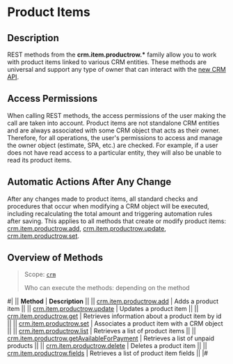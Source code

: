 # Product Items

## Description

REST methods from the **crm.item.productrow.\*** family allow you to work with product items linked to various CRM entities. These methods are universal and support any type of owner that can interact with the [new CRM API](https://training.bitrix24.com/api_d7/bitrix/crm/crm_new_api.php).

## Access Permissions

When calling REST methods, the access permissions of the user making the call are taken into account. Product items are not standalone CRM entities and are always associated with some CRM object that acts as their owner. Therefore, for all operations, the user's permissions to access and manage the owner object (estimate, SPA, etc.) are checked. For example, if a user does not have read access to a particular entity, they will also be unable to read its product items.

## Automatic Actions After Any Change

After any changes made to product items, all standard checks and procedures that occur when modifying a CRM object will be executed, including recalculating the total amount and triggering automation rules after saving. This applies to all methods that create or modify product items: [crm.item.productrow.add](./crm-item-productrow-add.md), [crm.item.productrow.update](./crm-item-productrow-update.md), [crm.item.productrow.set](./crm-item-productrow-set.md).

## Overview of Methods

> Scope: [`crm`](../../../scopes/permissions.md)
>
> Who can execute the methods: depending on the method

#|
|| **Method** | **Description** ||
|| [crm.item.productrow.add](./crm-item-productrow-add.md) | Adds a product item ||
|| [crm.item.productrow.update](./crm-item-productrow-update.md) | Updates a product item ||
|| [crm.item.productrow.get](./crm-item-productrow-get.md) | Retrieves information about a product item by id ||
|| [crm.item.productrow.set](./crm-item-productrow-set.md) | Associates a product item with a CRM object ||
|| [crm.item.productrow.list](./crm-item-productrow-list.md) | Retrieves a list of product items ||
|| [crm.item.productrow.getAvailableForPayment](./crm-item-productrow-get-available-for-payment.md) | Retrieves a list of unpaid products ||
|| [crm.item.productrow.delete](./crm-item-productrow-update.md) | Deletes a product item ||
|| [crm.item.productrow.fields](./crm-item-productrow-fields.md) | Retrieves a list of product item fields ||
|#
